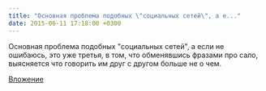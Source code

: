 ```yaml
---
title: "Основная проблема подобных \"социальных сетей\", а е..."
date: 2015-06-11 17:18:00 +0300
---
```


Основная проблема подобных "социальных сетей", а если не ошибаюсь, это уже третья, в том, что обменявшись фразами про сало, выясняется что говорить им друг с другом больше не о чем.

[Вложение](/assets/vk_photos/3/0IOBy8_l1II.jpg)
